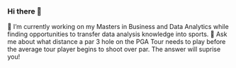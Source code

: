 ### Hi there 👋
🔭 I’m currently working on my Masters in Business and Data Analytics while finding opportunities to transfer data analysis knowledge into sports.
💬 Ask me about what distance a par 3 hole on the PGA Tour needs to play before the average tour player begins to shoot over par.  The answer will suprise you!





